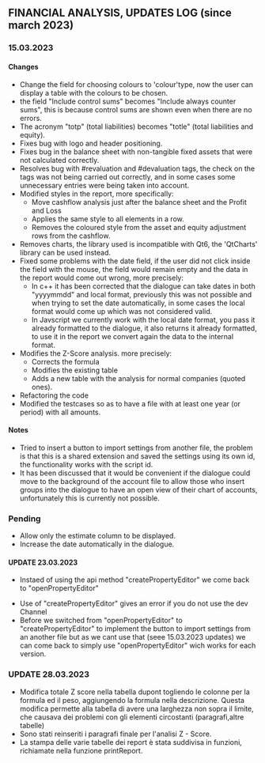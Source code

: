 

## FINANCIAL ANALYSIS, UPDATES LOG (since march 2023)

### 15.03.2023

#### Changes

- Change the field for choosing colours to 'colour'type, now the user can display a table with the colours to be chosen.
- the field "Include control sums" becomes "Include always counter sums", this is because control sums are shown even when there are no errors.
- The acronym "totp" (total liabilities) becomes "totle" (total liabilities and equity).
- Fixes bug with logo and header positioning.
- Fixes bug in the balance sheet with non-tangible fixed assets that were not calculated correctly.
- Resolves bug with #revaluation and #devaluation tags, the check on the tags was not being carried out correctly, and in some cases some unnecessary entries were being taken into account.
- Modified styles in the report, more specifically:
  * Move cashflow analysis just after the balance sheet and the Profit and Loss
  * Applies the same style to all elements in a row.
  * Removes the coloured style from the asset and equity adjustment rows from the cashflow.
- Removes charts, the library used is incompatible with Qt6, the 'QtCharts' library can be used instead.
- Fixed some problems with the date field, if the user did not click inside the field with the mouse, the field would remain empty and the data in the report would come out wrong, more precisely:
  * In c++ it has been corrected that the dialogue can take dates in both "yyyymmdd" and local format, previously this was not possible and when trying to set the date automatically, in some cases the local format would come up which was not considered valid.
  * In Javscript we currently work with the local date format, you pass it already formatted to the dialogue, it also returns it already formatted, to use it in the report we convert again the data to the internal format.
- Modifies the Z-Score analysis. more precisely:
  * Corrects the formula
  * Modifies the existing table
  * Adds a new table with the analysis for normal companies (quoted ones).
- Refactoring the code
- Modified the testcases so as to have a file with at least one year (or period) with all amounts.


#### Notes
- Tried to insert a button to import settings from another file, the problem is that this is a shared extension and saved the settings using its own id, the functionality works with the script id.
- It has been discussed that it would be convenient if the dialogue could move to the background of the account file to allow those who insert groups into the dialogue to have an open view of their chart of accounts, unfortunately this is currently not possible.

### Pending
- Allow only the estimate column to be displayed.
- Increase the date automatically in the dialogue.

#### UPDATE 23.03.2023

- Instaed of using the api method "createPropertyEditor" we come back to "openPropertyEditor"
 * Use of "createPropertyEditor" gives an error if you do not use the dev Channel
 * Before we switched from "openPropertyEditor" to "createPropertyEditor" to implement the button to import settings from an another file
 but as we cant use that (seee 15.03.2023 updates) we can come back to simply use "openPropertyEditor" wich works for each version.

### UPDATE 28.03.2023

- Modifica totale Z score nella tabella dupont togliendo le colonne per la formula ed il peso, aggiungendo la formula nella descrizione. Questa modifica permette alla tabella di avere una larghezza non sopra il limite, che causava dei problemi con gli elementi circostanti (paragrafi,altre tabelle)
- Sono stati reinseriti i paragrafi finale per l'analisi Z - Score.
- La stampa delle varie tabelle dei report è stata suddivisa in funzioni, richiamate nella funzione printReport.